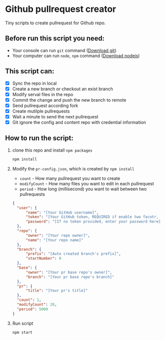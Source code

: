 # Github pullrequest creator
Tiny scripts to create pullrequest for Github repo.

## Before run this script you need:
* Your console can run `git` command ([Download git](https://git-scm.com/downloads))
* Your computer can run `node`, `npm` command ([Download nodejs](https://nodejs.org/en/download/))

## This script can:
- [X] Sync the repo in local
- [X] Create a new branch or checkout an exist branch
- [X] Modify serval files in the repo
- [X] Commit the change and push the new branch to remote
- [X] Send pullrequest according fork
- [X] Create mutilple pullrequests
- [X] Wait a minute to send the next pullrequest
- [X] Git ignore the config and content repo with credential information

## How to run the script:
1. clone this repo and install `npm packages`

   ```cmd
   npm install
   ```
2. Modify the `pr-config.json`, which is created by `npm install`

   * `count` - How many pullrequest you want to create
   * `modifyCount` - How many files you want to edit in each pullrequest
   * `period` - How long (millisecond) you want to wait between two pullrequests

   ```json
   {
     "user": {
         "name": "[Your GitHub username]",
         "token": "[Your GitHub token, REQUIRED if enable two facotr, IF no token, delete this line]",
         "password": "[If no token provided, enter your password here]"
     },
     "repo": {
         "owner": "[Your repo owner]",
         "name": "[Your repo name]"
     },
     "branch": {
         "prefix": "[Auto created branch's prefix]",
         "startNumber": 0
     },
     "base": {
         "owner": "[Your pr base repo's owner]",
         "branch": "[Your pr base repo's branch]"
     },
     "pr": {
         "title": "[Your pr's title]"
     },
     "count": 1,
     "modifyCount": 20,
     "period": 5000
   }
   ```

3. Run script
   ```cmd
   npm start
   ```

